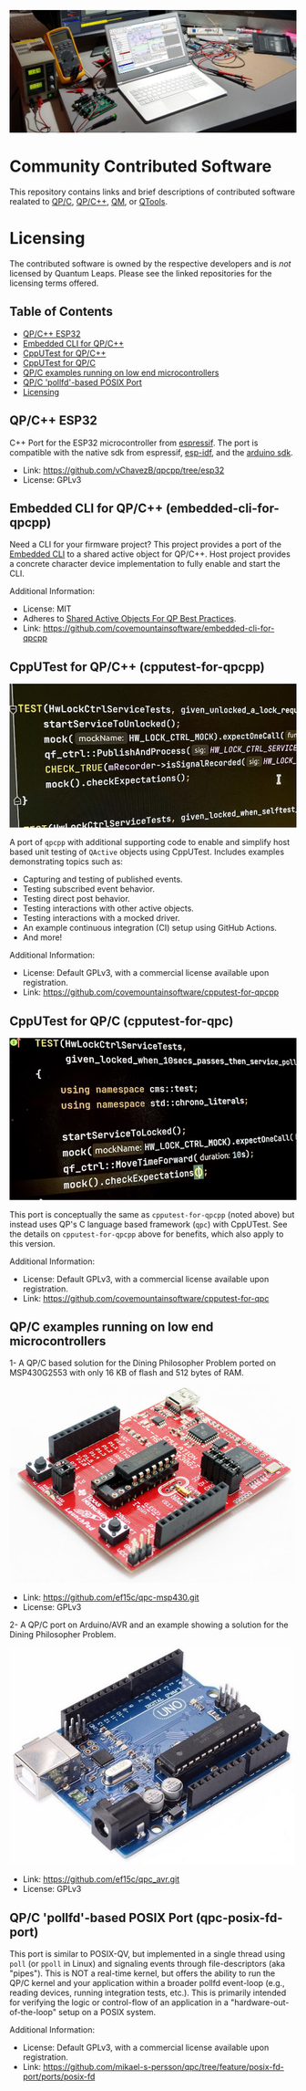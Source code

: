 [![Modern Embedded Software](img/masthead1.jpg)](https://www.state-machine.com)

# Community Contributed Software

This repository contains links and brief descriptions of contributed software realated to [QP/C](https://github.com/QuantumLeaps/qpc), [QP/C++](https://github.com/QuantumLeaps/qpcpp), [QM](https://github.com/QuantumLeaps/qm), or [QTools](https://github.com/QuantumLeaps/qtools).

# Licensing
The contributed software is owned by the respective developers and is *not* licensed by Quantum Leaps. Please see the linked repositories for the licensing terms offered.

## Table of Contents
- [QP/C++ ESP32](#qpc-esp32)
- [Embedded CLI for QP/C++](#embedded-cli-for-qpc-embedded-cli-for-qpcpp)
- [CppUTest for QP/C++](#cpputest-for-qpc-cpputest-for-qpcpp)
- [CppUTest for QP/C](#cpputest-for-qpc-cpputest-for-qpc)
- [QP/C examples running on low end microcontrollers](#qpc-examples-running-on-low-end-microcontrollers)
- [QP/C 'pollfd'-based POSIX Port](#qpc-posix-fd-port)
- [Licensing](#licensing)<br>


## QP/C++ ESP32
C++ Port for the ESP32 microcontroller from [espressif](https://www.espressif.com/). The port is compatible with the native sdk from espressif, [esp-idf](https://github.com/espressif/esp-idf), and the [arduino sdk](https://github.com/espressif/arduino-esp32). 

- Link: https://github.com/vChavezB/qpcpp/tree/esp32
- License: GPLv3

## Embedded CLI for QP/C++ (embedded-cli-for-qpcpp)

Need a CLI for your firmware project? This project provides a port of the [Embedded CLI](https://github.com/funbiscuit/embedded-cli) 
to a shared active object for QP/C++. Host project provides a concrete character device implementation
to fully enable and start the CLI.

Additional Information:
- License:  MIT
- Adheres to [Shared Active Objects For QP Best Practices](https://github.com/covemountainsoftware/Shared-Active-Objects-For-QP-Best-Practices).
- Link: https://github.com/covemountainsoftware/embedded-cli-for-qpcpp

## CppUTest for QP/C++ (cpputest-for-qpcpp)
[![cpputest-for-qpcpp](img/cpputest-qpcpp-img.jpg)](https://github.com/covemountainsoftware/cpputest-for-qpcpp)

A port of `qpcpp` with additional supporting code to enable and simplify host based unit testing 
of `QActive` objects using CppUTest. Includes examples demonstrating topics such as:  
* Capturing and testing of published events.
* Testing subscribed event behavior.
* Testing direct post behavior.
* Testing interactions with other active objects.
* Testing interactions with a mocked driver.
* An example continuous integration (CI) setup using GitHub Actions.
* And more!

Additional Information:
- License: Default GPLv3, with a commercial license available upon registration.
- Link: https://github.com/covemountainsoftware/cpputest-for-qpcpp

## CppUTest for QP/C (cpputest-for-qpc)
[![cpputest-for-qpc](img/cpputest-qpc-img.jpg)](https://github.com/covemountainsoftware/cpputest-for-qpc)

This port is conceptually the same as `cpputest-for-qpcpp` (noted above) but instead uses QP's C language 
based framework (`qpc`) with CppUTest. See the details on `cpputest-for-qpcpp` above for benefits, which also apply to 
this version.

Additional Information:
- License: Default GPLv3, with a commercial license available upon registration.
- Link: https://github.com/covemountainsoftware/cpputest-for-qpc

## QP/C examples running on low end microcontrollers
1- A QP/C based solution for the Dining Philosopher Problem ported on MSP430G2553 with only 16 KB of flash and 512 bytes of RAM.

[![MSP430 LaunchPad](img/msp430-launchpad.jpg)](https://github.com/ef15c/qpc-msp430.git)

- Link: https://github.com/ef15c/qpc-msp430.git
- License: GPLv3

2- A QP/C port on Arduino/AVR and an example showing a solution for the Dining Philosopher Problem.

[![Arduino UNO](img/arduino-uno.jpg)](https://github.com/ef15c/qpc_avr.git)

- Link: https://github.com/ef15c/qpc_avr.git
- License: GPLv3

## QP/C 'pollfd'-based POSIX Port (qpc-posix-fd-port)

This port is similar to POSIX-QV, but implemented in a single thread using `poll` (or `ppoll` in Linux)
and signaling events through file-descriptors (aka "pipes"). This is NOT a real-time kernel, but offers the ability to
run the QP/C kernel and your application within a broader pollfd event-loop (e.g., reading devices, running
integration tests, etc.). This is primarily intended for verifying the logic or control-flow of an application
in a "hardware-out-of-the-loop" setup on a POSIX system.

Additional Information:
- License: Default GPLv3, with a commercial license available upon registration.
- Link: https://github.com/mikael-s-persson/qpc/tree/feature/posix-fd-port/ports/posix-fd

